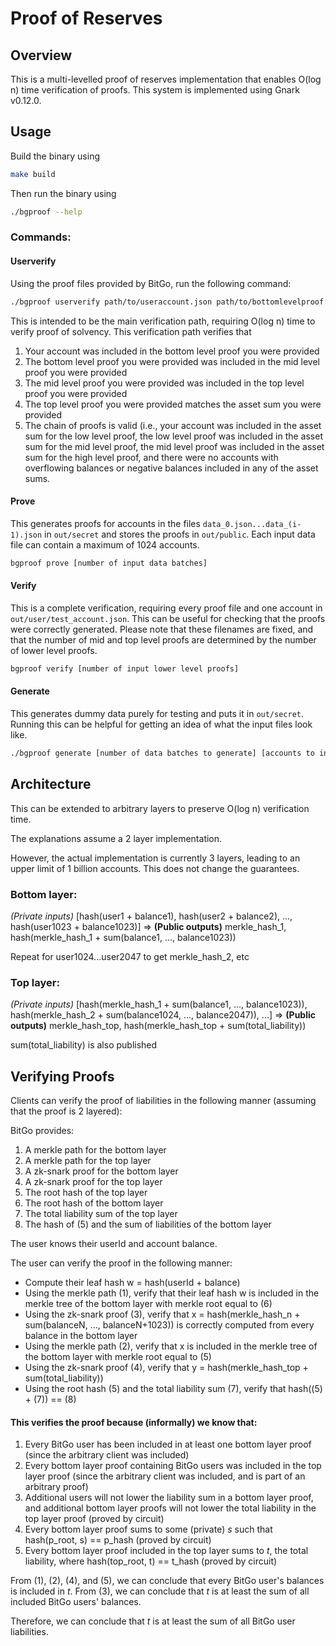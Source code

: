 # Proof of Reserves

## Overview

This is a multi-levelled proof of reserves implementation that enables O(log n) time verification of proofs. 
This system is implemented using Gnark v0.12.0.

## Usage

Build the binary using

```bash
make build
```

Then run the binary using

```bash
./bgproof --help
```

### Commands:

#### Userverify

Using the proof files provided by BitGo, run the following command:

```bash
./bgproof userverify path/to/useraccount.json path/to/bottomlevelproof.json path/to/midlevelproof.json path/to/toplevelproof.json
```

This is intended to be the main verification path, requiring O(log n) time to verify proof of solvency. This verification path verifies that
1) Your account was included in the bottom level proof you were provided
2) The bottom level proof you were provided was included in the mid level proof you were provided
3) The mid level proof you were provided was included in the top level proof you were provided
4) The top level proof you were provided matches the asset sum you were provided
5) The chain of proofs is valid (i.e., your account was included in the asset sum for the low level proof, 
the low level proof was included in the asset sum for the mid level proof, 
the mid level proof was included in the asset sum for the high level proof, and
there were no accounts with overflowing balances or negative balances included in any of the asset sums.

#### Prove

This generates proofs for accounts in the files `data_0.json...data_(i-1).json` in `out/secret` and stores the proofs in `out/public`. 
Each input data file can contain a maximum of 1024 accounts.

```bash
bgproof prove [number of input data batches]
```

#### Verify

This is a complete verification, requiring every proof file and one account in `out/user/test_account.json`. 
This can be useful for checking that the proofs were correctly generated. Please note that these filenames are fixed,
and that the number of mid and top level proofs are determined by the number of lower level proofs.

```bash
bgproof verify [number of input lower level proofs]
```

#### Generate

This generates dummy data purely for testing and puts it in `out/secret`. Running this can be helpful for getting an idea of what the input files look like.

```bash
./bgproof generate [number of data batches to generate] [accounts to include per batch]
```

## Architecture

This can be extended to arbitrary layers to preserve O(log n) verification time.

The explanations assume a 2 layer implementation. 

However, the actual implementation is currently 3 layers, leading to an upper limit of 1 billion accounts. This does not change the guarantees.

### Bottom layer: 

_(Private inputs)_ [hash(user1 + balance1), hash(user2 + balance2), ..., hash(user1023 + balance1023)] => **(Public outputs)** merkle_hash_1, hash(merkle_hash_1 + sum(balance1, ..., balance1023))

Repeat for user1024...user2047 to get merkle_hash_2, etc

### Top layer: 

_(Private inputs)_ [hash(merkle_hash_1 + sum(balance1, ..., balance1023)), hash(merkle_hash_2 + sum(balance1024, ..., balance2047)), ...] => **(Public outputs)** merkle_hash_top, hash(merkle_hash_top + sum(total_liability))

sum(total_liability) is also published

## Verifying Proofs

Clients can verify the proof of liabilities in the following manner (assuming that the proof is 2 layered):

BitGo provides:
1) A merkle path for the bottom layer
2) A merkle path for the top layer
3) A zk-snark proof for the bottom layer
4) A zk-snark proof for the top layer
5) The root hash of the top layer
6) The root hash of the bottom layer
7) The total liability sum of the top layer
8) The hash of (5) and the sum of liabilities of the bottom layer

The user knows their userId and account balance.

The user can verify the proof in the following manner:
- Compute their leaf hash w = hash(userId + balance)
- Using the merkle path (1), verify that their leaf hash w is included 
in the merkle tree of the bottom layer with merkle root equal to (6)
- Using the zk-snark proof (3), verify that x = hash(merkle_hash_n + sum(balanceN, ..., balanceN+1023))
is correctly computed from every balance in the bottom layer
- Using the merkle path (2), verify that x is included
in the merkle tree of the bottom layer with merkle root equal to (5)
- Using the zk-snark proof (4), verify that y = hash(merkle_hash_top + sum(total_liability))
- Using the root hash (5) and the total liability sum (7), verify that hash((5) + (7)) == (8)

#### This verifies the proof because (informally) we know that:

1) Every BitGo user has been included in at least one bottom layer proof (since the arbitrary client was included)
2) Every bottom layer proof containing BitGo users was included in the top layer proof (since the arbitrary client was included, and is part of an arbitrary proof)
3) Additional users will not lower the liability sum in a bottom layer proof, and additional bottom layer proofs will not lower the total liability in the top layer proof (proved by circuit)
4) Every bottom layer proof sums to some (private) _s_ such that hash(p_root, s) == p_hash (proved by circuit)
5) Every bottom layer proof included in the top layer sums to _t_, the total liability, where hash(top_root, t) == t_hash (proved by circuit)

From (1), (2), (4), and (5), we can conclude that every BitGo user's balances is included in _t_. 
From (3), we can conclude that _t_ is at least the sum of all included BitGo users' balances.

Therefore, we can conclude that _t_ is at least the sum of all BitGo user liabilities.

